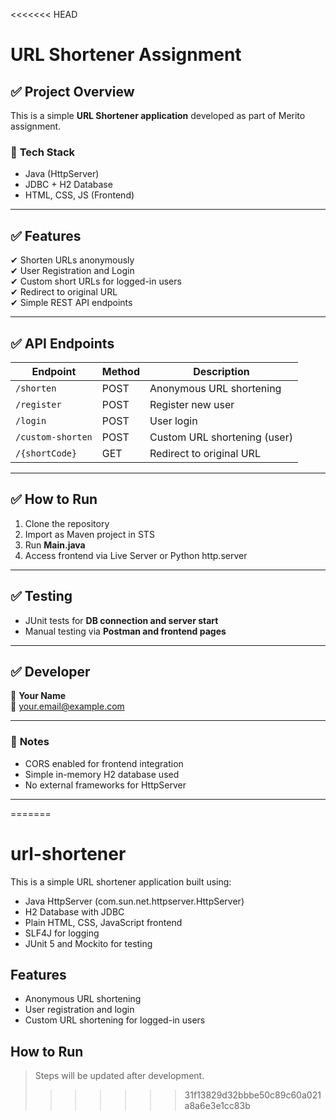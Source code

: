 <<<<<<< HEAD
# URL Shortener Assignment

## ✅ Project Overview

This is a simple **URL Shortener application** developed as part of Merito assignment.

### 🔧 **Tech Stack**

- Java (HttpServer)
- JDBC + H2 Database
- HTML, CSS, JS (Frontend)

---

## ✅ Features

✔ Shorten URLs anonymously  
✔ User Registration and Login  
✔ Custom short URLs for logged-in users  
✔ Redirect to original URL  
✔ Simple REST API endpoints

---

## ✅ API Endpoints

| Endpoint           | Method | Description                     |
|---------------------|--------|---------------------------------|
| `/shorten`         | POST   | Anonymous URL shortening       |
| `/register`        | POST   | Register new user              |
| `/login`           | POST   | User login                     |
| `/custom-shorten`  | POST   | Custom URL shortening (user)   |
| `/{shortCode}`     | GET    | Redirect to original URL       |

---

## ✅ How to Run

1. Clone the repository  
2. Import as Maven project in STS  
3. Run **Main.java**  
4. Access frontend via Live Server or Python http.server

---

## ✅ Testing

- JUnit tests for **DB connection and server start**
- Manual testing via **Postman and frontend pages**

---

## ✅ Developer

👤 **Your Name**  
📧 your.email@example.com

---

### 🔔 **Notes**

- CORS enabled for frontend integration  
- Simple in-memory H2 database used  
- No external frameworks for HttpServer

---
=======
# url-shortener
This is a simple URL shortener application built using:

- Java HttpServer (com.sun.net.httpserver.HttpServer)
- H2 Database with JDBC
- Plain HTML, CSS, JavaScript frontend
- SLF4J for logging
- JUnit 5 and Mockito for testing

## Features

- Anonymous URL shortening
- User registration and login
- Custom URL shortening for logged-in users

## How to Run

> Steps will be updated after development.
>>>>>>> 31f13829d32bbbe50c89c60a021a8a6e3e1cc83b
